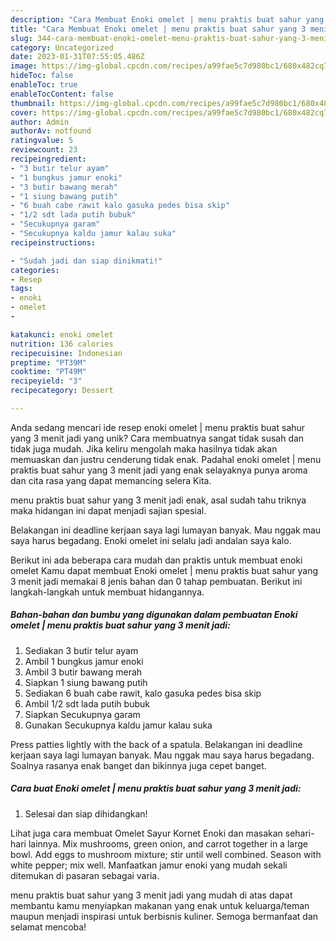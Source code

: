 ```yaml
---
description: "Cara Membuat Enoki omelet | menu praktis buat sahur yang 3 menit jadi yang Lezat Sekali"
title: "Cara Membuat Enoki omelet | menu praktis buat sahur yang 3 menit jadi yang Lezat Sekali"
slug: 344-cara-membuat-enoki-omelet-menu-praktis-buat-sahur-yang-3-menit-jadi-yang-lezat-sekali
category: Uncategorized
date: 2023-01-31T07:55:05.486Z
image: https://img-global.cpcdn.com/recipes/a99fae5c7d980bc1/680x482cq70/enoki-omelet-menu-praktis-buat-sahur-yang-3-menit-jadi-foto-resep-utama.jpg
hideToc: false
enableToc: true
enableTocContent: false
thumbnail: https://img-global.cpcdn.com/recipes/a99fae5c7d980bc1/680x482cq70/enoki-omelet-menu-praktis-buat-sahur-yang-3-menit-jadi-foto-resep-utama.jpg
cover: https://img-global.cpcdn.com/recipes/a99fae5c7d980bc1/680x482cq70/enoki-omelet-menu-praktis-buat-sahur-yang-3-menit-jadi-foto-resep-utama.jpg
author: Admin
authorAv: notfound
ratingvalue: 5
reviewcount: 23
recipeingredient:
- "3 butir telur ayam"
- "1 bungkus jamur enoki"
- "3 butir bawang merah"
- "1 siung bawang putih"
- "6 buah cabe rawit kalo gasuka pedes bisa skip"
- "1/2 sdt lada putih bubuk"
- "Secukupnya garam"
- "Secukupnya kaldu jamur kalau suka"
recipeinstructions:

- "Sudah jadi dan siap dinikmati!"
categories:
- Resep
tags:
- enoki
- omelet
- 

katakunci: enoki omelet  
nutrition: 136 calories
recipecuisine: Indonesian
preptime: "PT39M"
cooktime: "PT49M"
recipeyield: "3"
recipecategory: Dessert

---
```





Anda sedang mencari ide resep enoki omelet | menu praktis buat sahur yang 3 menit jadi yang unik? Cara membuatnya sangat tidak susah dan tidak juga mudah. Jika keliru mengolah maka hasilnya tidak akan memuaskan dan justru cenderung tidak enak. Padahal enoki omelet | menu praktis buat sahur yang 3 menit jadi yang enak selayaknya punya aroma dan cita rasa yang dapat memancing selera Kita.




 menu praktis buat sahur yang 3 menit jadi enak,      asal sudah tahu triknya maka hidangan ini dapat menjadi sajian spesial.














Belakangan ini deadline kerjaan saya lagi lumayan banyak. Mau nggak mau saya harus begadang. Enoki omelet ini selalu jadi andalan saya kalo.






Berikut ini ada beberapa cara mudah dan praktis untuk membuat enoki omelet  Kamu dapat membuat Enoki omelet | menu praktis buat sahur yang 3 menit jadi memakai 8 jenis bahan dan 0 tahap pembuatan. Berikut ini langkah-langkah untuk membuat hidangannya.

<!--inarticleads1-->

##### Bahan-bahan dan bumbu yang digunakan dalam pembuatan Enoki omelet | menu praktis buat sahur yang 3 menit jadi:

1. Sediakan 3 butir telur ayam
1. Ambil 1 bungkus jamur enoki
1. Ambil 3 butir bawang merah
1. Siapkan 1 siung bawang putih
1. Sediakan 6 buah cabe rawit, kalo gasuka pedes bisa skip
1. Ambil 1/2 sdt lada putih bubuk
1. Siapkan Secukupnya garam
1. Gunakan Secukupnya kaldu jamur kalau suka


Press patties lightly with the back of a spatula. Belakangan ini deadline kerjaan saya lagi lumayan banyak. Mau nggak mau saya harus begadang. Soalnya rasanya enak banget dan bikinnya juga cepet banget. 

<!--inarticleads2-->

##### Cara buat Enoki omelet | menu praktis buat sahur yang 3 menit jadi:


1. Selesai dan siap dihidangkan!

Lihat juga cara membuat Omelet Sayur Kornet Enoki dan masakan sehari-hari lainnya. Mix mushrooms, green onion, and carrot together in a large bowl. Add eggs to mushroom mixture; stir until well combined. Season with white pepper; mix well. Manfaatkan jamur enoki yang mudah sekali ditemukan di pasaran sebagai varia. 

 menu praktis buat sahur yang 3 menit jadi yang mudah di atas dapat membantu kamu menyiapkan makanan yang enak untuk keluarga/teman maupun menjadi inspirasi untuk berbisnis kuliner. Semoga bermanfaat dan selamat mencoba!
